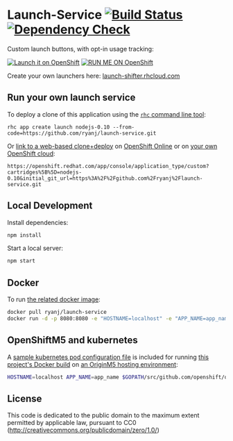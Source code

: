 # Launch-Service [![Build Status](https://api.travis-ci.org/ryanj/launch-service.svg)](https://travis-ci.org/ryanj/launch-service) [![Dependency Check](http://img.shields.io/david/ryanj/launch-service.svg)](https://david-dm.org/ryanj/launch-service)

Custom launch buttons, with opt-in usage tracking:

[![Launch it on OpenShift](https://launch-shifter.rhcloud.com/button/LAUNCH%20ON.svg)](https://openshift.redhat.com/app/console/application_type/custom?cartridges%5B%5D=nodejs-0.10&initial_git_url=https%3A%2F%2Fgithub.com%2Fryanj%2Flaunch-service.git) [![RUN ME ON OpenShift](https://launch-shifter.rhcloud.com/launch/light/RUN%20ME%20ON.svg)](https://openshift.redhat.com/app/console/application_type/custom?cartridges[]=nodejs-0.10&initial_git_url=https://github.com/ryanj/launch-service.git&name=launch)

Create your own launchers here: [launch-shifter.rhcloud.com](https://launch-shifter.rhcloud.com)

## Run your own launch service

To deploy a clone of this application using the [`rhc` command line tool](http://rubygems.org/gems/rhc):

    rhc app create launch nodejs-0.10 --from-code=https://github.com/ryanj/launch-service.git
    
Or [link to a web-based clone+deploy](https://openshift.redhat.com/app/console/application_type/custom?cartridges%5B%5D=nodejs-0.10&initial_git_url=https%3A%2F%2Fgithub.com%2Fryanj%2Flaunch-service.git) on [OpenShift Online](http://OpenShift.com) or on [your own OpenShift cloud](http://openshift.github.io): 

    https://openshift.redhat.com/app/console/application_type/custom?cartridges%5B%5D=nodejs-0.10&initial_git_url=https%3A%2F%2Fgithub.com%2Fryanj%2Flaunch-service.git

## Local Development
Install dependencies:

```bash
npm install
```

Start a local server:

```bash
npm start
```

## Docker
To run [the related docker image](https://registry.hub.docker.com/u/ryanj/launch-service/):

```bash
docker pull ryanj/launch-service
docker run -d -p 8080:8080 -e "HOSTNAME=localhost" -e "APP_NAME=app_name" ryanj/launch-service
```

## OpenShiftM5 and kubernetes
A [sample kubernetes pod configuration file](https://github.com/ryanj/launch-service/blob/master/launch-pod.json) is included for running [this project's Docker build](https://registry.hub.docker.com/u/ryanj/launch-service/) on [an OriginM5 hosting environment](https://github.com/openshift/origin#getting-started):

```bash
HOSTNAME=localhost APP_NAME=app_name $GOPATH/src/github.com/openshift/origin/_output/go/bin/openshift kube create pods -c ~/src/launch-service/launch-pod.json
```

## License
This code is dedicated to the public domain to the maximum extent permitted by applicable law, pursuant to CC0 (http://creativecommons.org/publicdomain/zero/1.0/)
